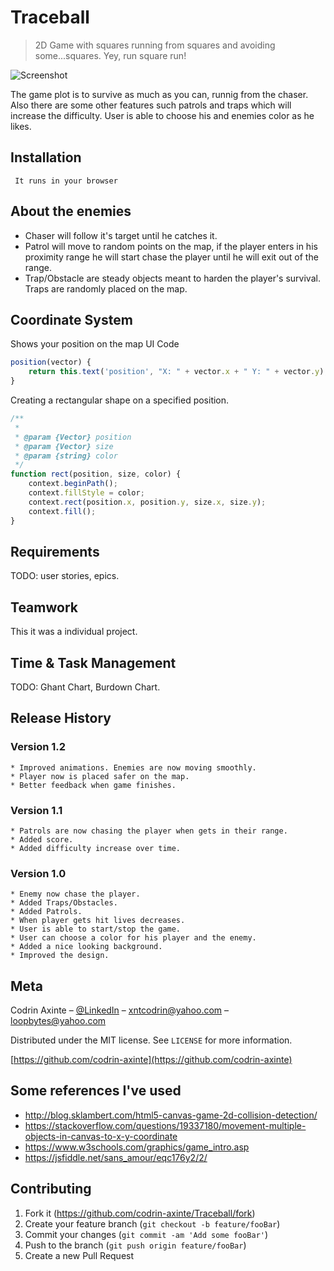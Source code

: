 # Traceball
> 2D Game with squares running from squares and avoiding some...squares. Yey, run square run!

![Screenshot](http://via.placeholder.com/711x400)

The game plot is to survive as much as you can, runnig from the chaser. Also there are some other features such patrols and traps which will increase the difficulty. User is able to choose his and enemies color as he likes.

## Installation

```
 It runs in your browser
```

## About the enemies
 * Chaser will follow it's target until he catches it.
 * Patrol will move to random points on the map, if the player enters in his proximity range he will start chase the player until he will exit out of the range.
 * Trap/Obstacle are steady objects meant to harden the player's survival. Traps are randomly placed on the map.


## Coordinate System
Shows your position on the map
UI Code
```js
position(vector) {
    return this.text('position', "X: " + vector.x + " Y: " + vector.y);
}
```
Creating a rectangular shape on a specified position.
```js
/**
 *
 * @param {Vector} position
 * @param {Vector} size
 * @param {string} color
 */
function rect(position, size, color) {
    context.beginPath();
    context.fillStyle = color;
    context.rect(position.x, position.y, size.x, size.y);
    context.fill();
}
```

## Requirements
TODO: user stories, epics.

## Teamwork
This it was a individual project.

## Time & Task Management
TODO: Ghant Chart, Burdown Chart.

## Release History
### Version 1.2
    * Improved animations. Enemies are now moving smoothly.
    * Player now is placed safer on the map.
    * Better feedback when game finishes.

### Version 1.1
    * Patrols are now chasing the player when gets in their range.
    * Added score.
    * Added difficulty increase over time.
### Version 1.0
    * Enemy now chase the player.
    * Added Traps/Obstacles.
    * Added Patrols.
    * When player gets hit lives decreases.
    * User is able to start/stop the game.
    * User can choose a color for his player and the enemy.
    * Added a nice looking background.
    * Improved the design.


## Meta

Codrin Axinte – [@LinkedIn](https://www.linkedin.com/in/codrin-axinte-93776814b/) – xntcodrin@yahoo.com – loopbytes@yahoo.com

Distributed under the MIT license. See ``LICENSE`` for more information.

[https://github.com/codrin-axinte](https://github.com/codrin-axinte)

## Some references I've used
 * http://blog.sklambert.com/html5-canvas-game-2d-collision-detection/
 * https://stackoverflow.com/questions/19337180/movement-multiple-objects-in-canvas-to-x-y-coordinate
 * https://www.w3schools.com/graphics/game_intro.asp
 * https://jsfiddle.net/sans_amour/eqc176y2/2/

## Contributing

1. Fork it (<https://github.com/codrin-axinte/Traceball/fork>)
2. Create your feature branch (`git checkout -b feature/fooBar`)
3. Commit your changes (`git commit -am 'Add some fooBar'`)
4. Push to the branch (`git push origin feature/fooBar`)
5. Create a new Pull Request
